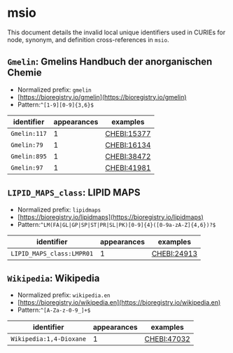 # msio

This document details the invalid local unique identifiers used in CURIEs
for node, synonym, and definition cross-references in `msio`.


## `Gmelin`: Gmelins Handbuch der anorganischen Chemie

- Normalized prefix: `gmelin`
- [https://bioregistry.io/gmelin](https://bioregistry.io/gmelin)
- Pattern:`^[1-9][0-9]{3,6}$`

| identifier   |   appearances | examples                                          |
|--------------|---------------|---------------------------------------------------|
| `Gmelin:117` |             1 | [CHEBI:15377](https://bioregistry.io/CHEBI:15377) |
| `Gmelin:79`  |             1 | [CHEBI:16134](https://bioregistry.io/CHEBI:16134) |
| `Gmelin:895` |             1 | [CHEBI:38472](https://bioregistry.io/CHEBI:38472) |
| `Gmelin:97`  |             1 | [CHEBI:41981](https://bioregistry.io/CHEBI:41981) |

## `LIPID_MAPS_class`: LIPID MAPS

- Normalized prefix: `lipidmaps`
- [https://bioregistry.io/lipidmaps](https://bioregistry.io/lipidmaps)
- Pattern:`^LM(FA|GL|GP|SP|ST|PR|SL|PK)[0-9]{4}([0-9a-zA-Z]{4,6})?$`

| identifier                |   appearances | examples                                          |
|---------------------------|---------------|---------------------------------------------------|
| `LIPID_MAPS_class:LMPR01` |             1 | [CHEBI:24913](https://bioregistry.io/CHEBI:24913) |

## `Wikipedia`: Wikipedia

- Normalized prefix: `wikipedia.en`
- [https://bioregistry.io/wikipedia.en](https://bioregistry.io/wikipedia.en)
- Pattern:`^[A-Za-z-0-9_]+$`

| identifier              |   appearances | examples                                          |
|-------------------------|---------------|---------------------------------------------------|
| `Wikipedia:1,4-Dioxane` |             1 | [CHEBI:47032](https://bioregistry.io/CHEBI:47032) |

